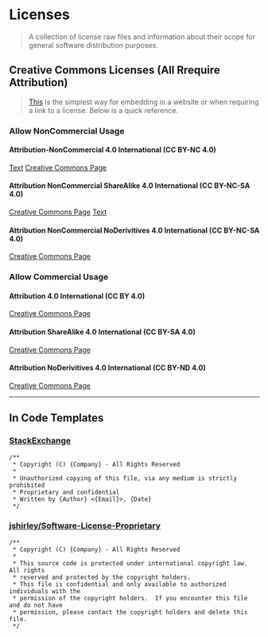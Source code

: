 # Licenses
> A collection of license raw files and information about their scope for general software distribution purposes.


## Creative Commons Licenses (All Rrequire Attribution)
> [This](https://creativecommons.org/choose/) Is the simplest way for embedding in a website or when requiring a link to a license.
> Below is a quick reference.

### Allow NonCommercial Usage

#### Attribution-NonCommercial 4.0 International (CC BY-NC 4.0)
[Text](https://github.com/swolrus/licencing/blob/main/BY-NC-4.0.txt)
[Creative Commons Page](https://creativecommons.org/licenses/by-nc/4.0/)

#### Attribution NonCommercial ShareAlike 4.0 International (CC BY-NC-SA 4.0)
[Creative Commons Page](https://creativecommons.org/licenses/by-nc-sa/4.0/)
[Text](https://github.com/swolrus/licencing/blob/main/BY-NC-SA-4.0.txt)

#### Attribution NonCommercial NoDerivitives 4.0 International (CC BY-NC-SA 4.0)
[Creative Commons Page](https://creativecommons.org/licenses/by-nc-nd/4.0/)

### Allow Commercial Usage

#### Attribution 4.0 International (CC BY 4.0)
[Creative Commons Page](https://creativecommons.org/licenses/by/4.0/)

#### Attribution ShareAlike 4.0 International (CC BY-SA 4.0)
[Creative Commons Page](https://creativecommons.org/licenses/by-sa/4.0/)

#### Attribution NoDerivitives 4.0 International (CC BY-ND 4.0)
[Creative Commons Page](https://creativecommons.org/licenses/by-nd/4.0/)

---

## In Code Templates

### [StackExchange](https://softwareengineering.stackexchange.com/questions/68134/best-existing-license-for-closed-source-code/68150#68150)

```
/** 
 * Copyright (C) {Company} - All Rights Reserved
 *
 * Unauthorized copying of this file, via any medium is strictly prohibited
 * Proprietary and confidential
 * Written by {Author} <{Email}>, {Date}
 */
```

### [jshirley/Software-License-Proprietary](https://github.com/jshirley/Software-License-Proprietary/blob/master/lib/Software/License/Proprietary.pm)

```
/**
 * Copyright (C) {Company} - All Rights Reserved
 * 
 * This source code is protected under international copyright law.  All rights
 * reserved and protected by the copyright holders.
 * This file is confidential and only available to authorized individuals with the
 * permission of the copyright holders.  If you encounter this file and do not have
 * permission, please contact the copyright holders and delete this file.
 */
```
